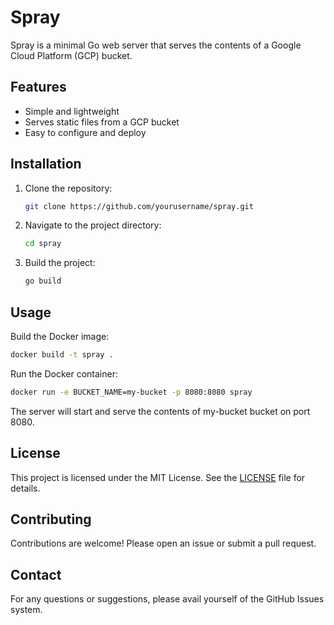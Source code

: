 # Spray

Spray is a minimal Go web server that serves the contents of a Google Cloud Platform (GCP) bucket.

## Features

- Simple and lightweight
- Serves static files from a GCP bucket
- Easy to configure and deploy

## Installation

1. Clone the repository:
    ```sh
    git clone https://github.com/yourusername/spray.git
    ```
2. Navigate to the project directory:
    ```sh
    cd spray
    ```
3. Build the project:
    ```sh
    go build
    ```

## Usage

Build the Docker image:
```sh
docker build -t spray .
```

Run the Docker container:
```sh
docker run -e BUCKET_NAME=my-bucket -p 8080:8080 spray
```

The server will start and serve the contents of my-bucket bucket on port 8080.

## License

This project is licensed under the MIT License. See the [LICENSE](LICENSE.md) file for details.

## Contributing

Contributions are welcome! Please open an issue or submit a pull request.

## Contact

For any questions or suggestions, please avail yourself of the GitHub Issues system.
